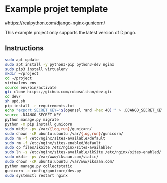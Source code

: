 # Example projet template
#https://realpython.com/django-nginx-gunicorn/

This example project only supports the latest version of Django.

## Instructions
```bash
sudo apt update
sudo apt install -y python3-pip python3-dev nginx
sudo pip3 install virtualenv
mkdir ~/project
cd ~/project
virtualenv env
source env/bin/activate
git clone https://github.com/robosulthan/dev.git
cd dev/
sh upd.sh
pip install -r requirements.txt
echo "export SECRET_KEY='$(openssl rand -hex 40)'" > .DJANGO_SECRET_KEY
source .DJANGO_SECRET_KEY
python manage.py migrate
python -m pip install gunicorn
sudo mkdir -pv /var/{log,run}/gunicorn/
sudo chown -cR ubuntu:ubuntu /var/{log,run}/gunicorn/
sudo rm -f /etc/nginx/sites-available/default
sudo rm -f /etc/nginx/sites-enabled/default
sudo cp files/ikSite /etc/nginx/sites-available/
sudo ln -s /etc/nginx/sites-available/ikSite /etc/nginx/sites-enabled/
sudo mkdir -pv /var/www/iksaan.com/static/
sudo chown -cR ubuntu:ubuntu /var/www/iksaan.com/
python manage.py collectstatic
gunicorn -c config/gunicorn/dev.py
sudo systemctl restart nginx
```
